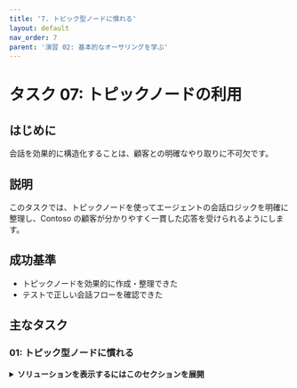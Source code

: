 ```yaml
---
title: '7. トピック型ノードに慣れる'
layout: default
nav_order: 7
parent: '演習 02: 基本的なオーサリングを学ぶ'
---
```


# タスク 07: トピックノードの利用

## はじめに

会話を効果的に構造化することは、顧客との明確なやり取りに不可欠です。

## 説明

このタスクでは、トピックノードを使ってエージェントの会話ロジックを明確に整理し、Contoso の顧客が分かりやすく一貫した応答を受けられるようにします。

## 成功基準

- トピックノードを効果的に作成・整理できた
- テストで正しい会話フローを確認できた

## 主なタスク

### 01: トピック型ノードに慣れる

<details markdown="block"> 
  <summary><strong>ソリューションを表示するにはこのセクションを展開</strong></summary> 

1. **Redirect** ノードの下で **+** を選択し、**Topic management** を選択してオプションを確認します。

	![a51bxxpf.jpg](../../media/a51bxxpf.jpg)

1. キャンバスの空白部分を選択してメニューを閉じます。


1. **Topic management** メニューには次のオプションがあります:

    - **他のトピックへ移動** - このノードには拡張フライアウトメニューがあり、移動先のトピックを選択できます。

	    {: .important }	
	    > **ヒント**:  
	    >	- 大きなトピックを少数作るより、小さなトピックを多数作る方が管理しやすい場合が多いです。この方法はトリガーフレーズとトピックを明確に対応させやすく、トリガー精度も向上します。
	    >	- 大きなトピックは保守や更新が難しくなるため、可能な限りエージェントロジックを分割し、複数トピックで共有できる部分は再利用トピックとして切り出すのがおすすめです。
	    >	- トピックは必ずしもトリガーフレーズを持つ必要はありません。他トピックからリダイレクトし、変数情報を受け渡すこともできます。

    - **現在のトピックを終了** - このオプションを選択すると現在のトピックが終了します。通常は他トピックから呼び出された場合に使います。分岐条件でこのオプションを使うと、その分岐のトピック全体を終了できます。**すべてのトピックを終了** ノードと似た動作です。

    - **すべてのトピックを終了** - このノードはすべてのアクティブなトピックを終了します。次のユーザー発話は新しい会話として扱われ、最も適切なトピックがトリガーされます。
